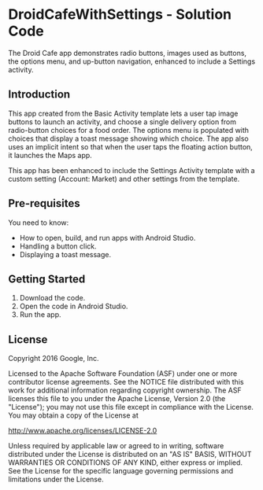 DroidCafeWithSettings - Solution Code
=====================================

The Droid Cafe app demonstrates radio buttons, images used as buttons, the options
menu, and up-button navigation, enhanced to include a Settings activity.

Introduction
------------

This app created from the Basic Activity template lets a user tap image buttons
to launch an activity, and choose a single delivery option from radio-button
choices for a food order. The options menu is populated with choices that display
a toast message showing which choice. The app also uses an implicit intent
so that when the user taps the floating action button, it launches the Maps app.

This app has been enhanced to include the Settings Activity template with a
custom setting (Account: Market) and other settings from the template.

Pre-requisites
--------------

You need to know:
- How to open, build, and run apps with Android Studio.
- Handling a button click.
- Displaying a toast message.


Getting Started
---------------

1. Download the code.
2. Open the code in Android Studio.
3. Run the app.


License
-------

Copyright 2016 Google, Inc.

Licensed to the Apache Software Foundation (ASF) under one or more contributor
license agreements.  See the NOTICE file distributed with this work for
additional information regarding copyright ownership.  The ASF licenses this
file to you under the Apache License, Version 2.0 (the "License"); you may not
use this file except in compliance with the License.  You may obtain a copy of
the License at

  http://www.apache.org/licenses/LICENSE-2.0

Unless required by applicable law or agreed to in writing, software
distributed under the License is distributed on an "AS IS" BASIS, WITHOUT
WARRANTIES OR CONDITIONS OF ANY KIND, either express or implied.  See the
License for the specific language governing permissions and limitations under
the License.
